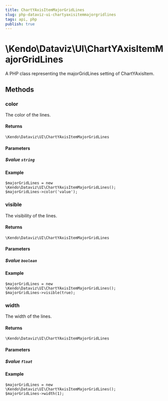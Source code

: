 ```yaml
---
title: ChartYAxisItemMajorGridLines
slug: php-dataviz-ui-chartyaxisitemmajorgridlines
tags: api, php
publish: true
---
```


# \Kendo\Dataviz\UI\ChartYAxisItemMajorGridLines

A PHP class representing the majorGridLines setting of ChartYAxisItem.


## Methods

### color
The color of the lines.

#### Returns
`\Kendo\Dataviz\UI\ChartYAxisItemMajorGridLines`

#### Parameters

##### $value `string`



#### Example 
    $majorGridLines = new \Kendo\Dataviz\UI\ChartYAxisItemMajorGridLines();
    $majorGridLines->color('value');

### visible
The visibility of the lines.

#### Returns
`\Kendo\Dataviz\UI\ChartYAxisItemMajorGridLines`

#### Parameters

##### $value `boolean`



#### Example 
    $majorGridLines = new \Kendo\Dataviz\UI\ChartYAxisItemMajorGridLines();
    $majorGridLines->visible(true);

### width
The width of the lines.

#### Returns
`\Kendo\Dataviz\UI\ChartYAxisItemMajorGridLines`

#### Parameters

##### $value `float`



#### Example 
    $majorGridLines = new \Kendo\Dataviz\UI\ChartYAxisItemMajorGridLines();
    $majorGridLines->width(1);

